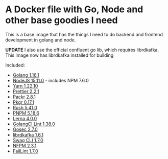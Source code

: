 # A Docker file with Go, Node and other base goodies I need

This is a base image that has the things I need to do backend and frontend development in golang and node.

**UPDATE** I also use the official confluent go lib, which requires librdkafka. This image now has librdkafka installed for building

Included:

- [Golang 1.16.1](https://golang.org/)
- [NodeJS 15.11.0](https://nodejs.org/en/) - includes NPM 7.6.0
- [Yarn 1.22.10](https://www.npmjs.com/package/yarn)
- [Prettier 2.2.1](https://www.npmjs.com/package/prettier)
- [Packr 2.8.1](https://github.com/gobuffalo/packr)
- [Pkgr 0.17.1](https://github.com/markbates/pkger)
- [Rush 5.41.0](https://www.npmjs.com/package/@microsoft/rush)
- [PNPM 5.18.6](https://www.npmjs.com/package/pnpm)
- [Lerna 4.0.0](https://github.com/lerna/lerna)
- [GolangCI Lint 1.38.0](https://github.com/golangci/golangci-lint)
- [Gosec 2.7.0](https://github.com/securego/gosec)
- [librdkafka 1.6.1](https://github.com/edenhill/librdkafka)
- [Swag CLI 1.7.0](https://github.com/swaggo/swag)
- [NFPM 2.3.1](https://github.com/goreleaser/nfpm)
- [FailLint 1.7.0](https://github.com/fatih/faillint)
